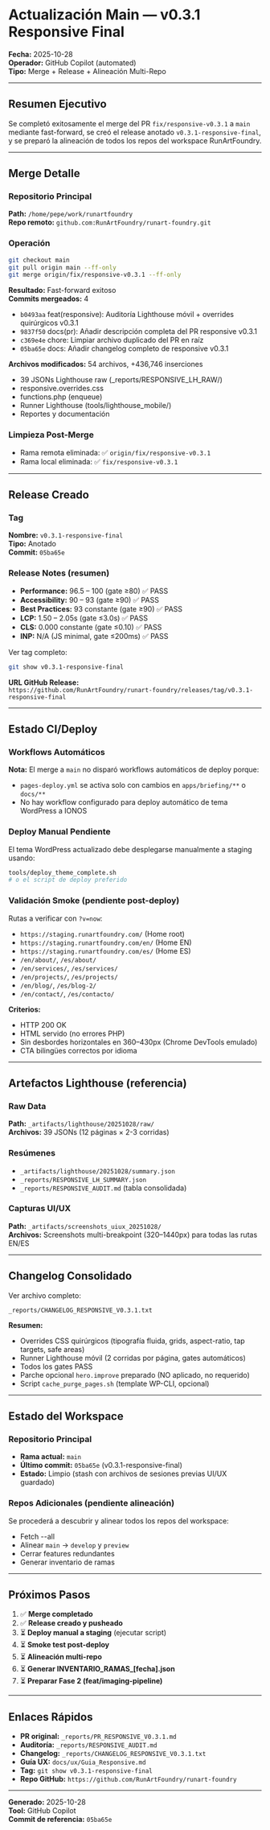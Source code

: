 # Actualización Main — v0.3.1 Responsive Final

**Fecha:** 2025-10-28  
**Operador:** GitHub Copilot (automated)  
**Tipo:** Merge + Release + Alineación Multi-Repo

---

## Resumen Ejecutivo

Se completó exitosamente el merge del PR `fix/responsive-v0.3.1` a `main` mediante fast-forward, se creó el release anotado `v0.3.1-responsive-final`, y se preparó la alineación de todos los repos del workspace RunArtFoundry.

---

## Merge Detalle

### Repositorio Principal
**Path:** `/home/pepe/work/runartfoundry`  
**Repo remoto:** `github.com:RunArtFoundry/runart-foundry.git`

### Operación
```bash
git checkout main
git pull origin main --ff-only
git merge origin/fix/responsive-v0.3.1 --ff-only
```

**Resultado:** Fast-forward exitoso  
**Commits mergeados:** 4
- `b0493aa` feat(responsive): Auditoría Lighthouse móvil + overrides quirúrgicos v0.3.1
- `9837f50` docs(pr): Añadir descripción completa del PR responsive v0.3.1
- `c369e4e` chore: Limpiar archivo duplicado del PR en raíz
- `05ba65e` docs: Añadir changelog completo de responsive v0.3.1

**Archivos modificados:** 54 archivos, +436,746 inserciones
- 39 JSONs Lighthouse raw (_reports/RESPONSIVE_LH_RAW/)
- responsive.overrides.css
- functions.php (enqueue)
- Runner Lighthouse (tools/lighthouse_mobile/)
- Reportes y documentación

### Limpieza Post-Merge
- Rama remota eliminada: ✅ `origin/fix/responsive-v0.3.1`
- Rama local eliminada: ✅ `fix/responsive-v0.3.1`

---

## Release Creado

### Tag
**Nombre:** `v0.3.1-responsive-final`  
**Tipo:** Anotado  
**Commit:** `05ba65e`

### Release Notes (resumen)
- **Performance:** 96.5 – 100 (gate ≥80) ✅ PASS
- **Accessibility:** 90 – 93 (gate ≥90) ✅ PASS  
- **Best Practices:** 93 constante (gate ≥90) ✅ PASS
- **LCP:** 1.50 – 2.05s (gate ≤3.0s) ✅ PASS
- **CLS:** 0.000 constante (gate ≤0.10) ✅ PASS
- **INP:** N/A (JS minimal, gate ≤200ms) ✅ PASS

Ver tag completo:
```bash
git show v0.3.1-responsive-final
```

**URL GitHub Release:**  
`https://github.com/RunArtFoundry/runart-foundry/releases/tag/v0.3.1-responsive-final`

---

## Estado CI/Deploy

### Workflows Automáticos
**Nota:** El merge a `main` no disparó workflows automáticos de deploy porque:
- `pages-deploy.yml` se activa solo con cambios en `apps/briefing/**` o `docs/**`
- No hay workflow configurado para deploy automático de tema WordPress a IONOS

### Deploy Manual Pendiente
El tema WordPress actualizado debe desplegarse manualmente a staging usando:
```bash
tools/deploy_theme_complete.sh
# o el script de deploy preferido
```

### Validación Smoke (pendiente post-deploy)
Rutas a verificar con `?v=now`:
- `https://staging.runartfoundry.com/` (Home root)
- `https://staging.runartfoundry.com/en/` (Home EN)
- `https://staging.runartfoundry.com/es/` (Home ES)
- `/en/about/`, `/es/about/`
- `/en/services/`, `/es/services/`
- `/en/projects/`, `/es/projects/`
- `/en/blog/`, `/es/blog-2/`
- `/en/contact/`, `/es/contacto/`

**Criterios:**
- HTTP 200 OK
- HTML servido (no errores PHP)
- Sin desbordes horizontales en 360–430px (Chrome DevTools emulado)
- CTA bilingües correctos por idioma

---

## Artefactos Lighthouse (referencia)

### Raw Data
**Path:** `_artifacts/lighthouse/20251028/raw/`  
**Archivos:** 39 JSONs (12 páginas × 2-3 corridas)

### Resúmenes
- `_artifacts/lighthouse/20251028/summary.json`
- `_reports/RESPONSIVE_LH_SUMMARY.json`
- `_reports/RESPONSIVE_AUDIT.md` (tabla consolidada)

### Capturas UI/UX
**Path:** `_artifacts/screenshots_uiux_20251028/`  
**Archivos:** Screenshots multi-breakpoint (320–1440px) para todas las rutas EN/ES

---

## Changelog Consolidado

Ver archivo completo:
```
_reports/CHANGELOG_RESPONSIVE_V0.3.1.txt
```

**Resumen:**
- Overrides CSS quirúrgicos (tipografía fluida, grids, aspect-ratio, tap targets, safe areas)
- Runner Lighthouse móvil (2 corridas por página, gates automáticos)
- Todos los gates PASS
- Parche opcional `hero.improve` preparado (NO aplicado, no requerido)
- Script `cache_purge_pages.sh` (template WP-CLI, opcional)

---

## Estado del Workspace

### Repositorio Principal
- **Rama actual:** `main`
- **Último commit:** `05ba65e` (v0.3.1-responsive-final)
- **Estado:** Limpio (stash con archivos de sesiones previas UI/UX guardado)

### Repos Adicionales (pendiente alineación)
Se procederá a descubrir y alinear todos los repos del workspace:
- Fetch --all
- Alinear `main` → `develop` y `preview`
- Cerrar features redundantes
- Generar inventario de ramas

---

## Próximos Pasos

1. ✅ **Merge completado**
2. ✅ **Release creado y pusheado**
3. ⏳ **Deploy manual a staging** (ejecutar script)
4. ⏳ **Smoke test post-deploy**
5. ⏳ **Alineación multi-repo**
6. ⏳ **Generar INVENTARIO_RAMAS_[fecha].json**
7. ⏳ **Preparar Fase 2 (feat/imaging-pipeline)**

---

## Enlaces Rápidos

- **PR original:** `_reports/PR_RESPONSIVE_V0.3.1.md`
- **Auditoría:** `_reports/RESPONSIVE_AUDIT.md`
- **Changelog:** `_reports/CHANGELOG_RESPONSIVE_V0.3.1.txt`
- **Guía UX:** `docs/ux/Guia_Responsive.md`
- **Tag:** `git show v0.3.1-responsive-final`
- **Repo GitHub:** `https://github.com/RunArtFoundry/runart-foundry`

---

**Generado:** 2025-10-28  
**Tool:** GitHub Copilot  
**Commit de referencia:** `05ba65e`
